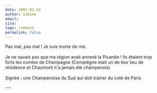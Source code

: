 ```yaml
---
date: 2007-01-14
author: Sabine
email: 
site: 
tags: comment
permalink: false
---
```


<p>Pas mal, pas mal ! Je suis morte de rire.<br />
<br />
Je ne savais pas que ma région avait annexé la Picardie ! Ils étaient trop forts les comtes de Champagne (Compiègne etait un de leur lieu de résidence et Chaumont n'a jamais été champenois).<br />
<br />
Signée : une Champenoise du Sud qui doit trainer du coté de Paris</p>
---